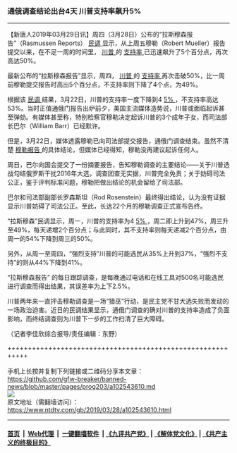 ### 通俄调查结论出台4天 川普支持率飙升5%
------------------------

<div class="post_content" itemprop="articleBody">
 <p>
  【新唐人2019年03月29日讯】周四（3月28日）公布的“拉斯穆森报告”（Rasmussen Reports）
  <a href="https://www.ntdtv.com/gb/民调.htm">
   民调
  </a>
  显示，从上周五穆勒（Robert Mueller）报告提交以来，在不足一周的时间里，
  <a href="https://www.ntdtv.com/gb/川普.htm">
   川普
  </a>
  的
  <a href="https://www.ntdtv.com/gb/支持率.htm">
   支持率
  </a>
  已迅速飙升了5个百分点，再次高达50%。
 </p>
 <p>
  最新公布的“拉斯穆森报告”显示，周四，
  <a href="https://www.ntdtv.com/gb/川普.htm">
   川普
  </a>
  的
  <a href="https://www.ntdtv.com/gb/支持率.htm">
   支持率
  </a>
  再次击破50%，比一周前穆勒提交报告时高出5个百分点，不支持率则下降了4个点，为49%。
 </p>
 <p>
  根据该
  <a href="https://www.ntdtv.com/gb/民调.htm">
   民调
  </a>
  结果，3月22日，川普的支持率一度下降到4
  <a href="https://www.ntdtv.com/gb/5.htm">
   5%
  </a>
  ，不支持率高达53%。当时正值通俄门报告出炉前夕，美国主流媒体造势说，川普或面临起诉甚至弹劾。有媒体甚至称，特别检察官穆勒决定起诉川普的3个成年子女，而司法部长巴尔（William Barr）已经默许。
 </p>
 <p>
  但是，3月22日，媒体透露穆勒已向司法部提交报告，通俄门调查结束。虽然不清楚
  <a href="https://www.ntdtv.com/gb/穆勒报告.htm">
   穆勒报告
  </a>
  的具体结论，但媒体已经得知，穆勒没再建议起诉任何人。
 </p>
 <p>
  周日，巴尔向国会提交了一份摘要报告，告知穆勒调查的主要结论——关于川普选战勾结俄罗斯干扰2016年大选，调查团查无实据，川普完全免责；关于妨碍司法公正，鉴于评判标准问题，穆勒把做出结论的机会留给了司法部。
 </p>
 <p>
  巴尔和司法部副部长罗森斯坦（Rod Rosenstein）最终得出结论，认为没有证据显示川普妨碍了司法公正。至此，长达22个月的穆勒调查正式宣布告终。
 </p>
 <p>
  “拉斯穆森”民调显示，周一，川普的支持率为4
  <a href="https://www.ntdtv.com/gb/5.htm">
   5%
  </a>
  ，周二即上升到47%，周三升至49%，每天递增2个百分点；与此同时，其不支持率则每天递减2个百分点，由周一的54%下降到周三的50%。
 </p>
 <p>
  另外，从周一至周四，“强烈支持”川普的可能选民从35%上升到37%，“强烈不支持”的则从44%下降到41%。
 </p>
 <p>
  “拉斯穆森报告” 的每日跟踪调查，是每晚通过电话和在线工具对500名可能选民进行调查而得出结果，其误差率为上下2.5%。
 </p>
 <p>
  川普两年来一直抨击穆勒调查是一场“猎巫”行动，是民主党不甘大选失败而发动的一场政治迫害。近日的民调结果显示，通俄门调查的确对川普的支持率造成了负面影响，而终结调查则为川普下一步的工作扫清了巨大障碍。
 </p>
 <p>
  （记者李佳欣综合报导/责任编辑：东野）
 </p>
 <div class="single_ad">
 </div>
</div>

+++++++++++++++++++++++++++++++++++++++++++++++++++++++++++<br/><br/>
手机上长按并复制下列链接或二维码分享本文章：<br/>
https://github.com/gfw-breaker/banned-news/blob/master/pages/prog203/a102543610.md <br/>
<a href='https://github.com/gfw-breaker/banned-news/blob/master/pages/prog203/a102543610.md'><img src='https://github.com/gfw-breaker/banned-news/blob/master/pages/prog203/a102543610.md.png'/></a> <br/>
原文地址（需翻墙访问）：https://www.ntdtv.com/gb/2019/03/28/a102543610.html


------------------------
#### [首页](https://github.com/gfw-breaker/banned-news/blob/master/README.md) &nbsp;|&nbsp; [Web代理](https://github.com/labour-camp/helloworld) &nbsp;|&nbsp; [一键翻墙软件](https://github.com/gfw-breaker/nogfw/blob/master/README.md) &nbsp;| [《九评共产党》](https://github.com/gfw-breaker/9ping.md/blob/master/README.md#九评之一评共产党是什么) | [《解体党文化》](https://github.com/gfw-breaker/jtdwh.md/blob/master/README.md) | [《共产主义的终极目的》](https://github.com/gfw-breaker/gczydzjmd.md/blob/master/README.md)

